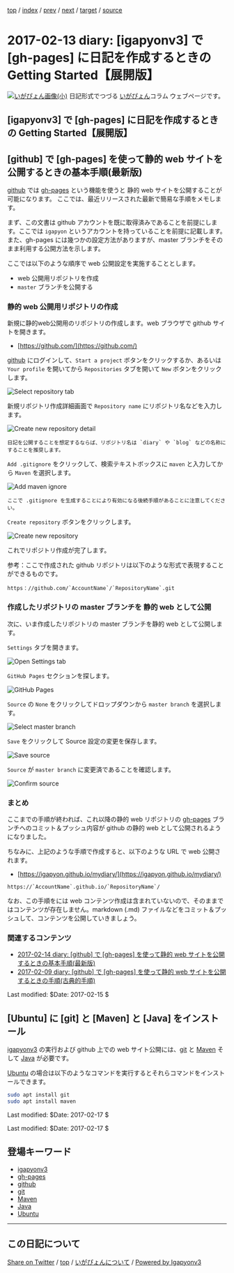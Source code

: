 [top](../index.html) 
 / [index](index.html) 
 / [prev](ig170212.html) 
 / [next](ig170214.html) 
 / [target](https://igapyon.github.io/diary/2017/ig170213.html) 
 / [source](https://github.com/igapyon/diary/blob/gh-pages/2017/ig170213.src.md) 

2017-02-13 diary:  [igapyonv3] で [gh-pages] に日記を作成するときの Getting Started【展開版】
=====================================================================================================
[![いがぴょん画像(小)](https://igapyon.github.io/diary/images/iga200306s.jpg "いがぴょん")](https://igapyon.github.io/diary/memo/memoigapyon.html) 日記形式でつづる [いがぴょん](https://igapyon.github.io/diary/memo/memoigapyon.html)コラム ウェブページです。

##  [igapyonv3] で [gh-pages] に日記を作成するときの Getting Started【展開版】

## [github] で [gh-pages] を使って静的 web サイトを公開するときの基本手順(最新版)

[github](../keyword/github.html) では [gh-pages](../keyword/gh-pages.html) という機能を使うと 静的 web サイトを公開することが可能になります。
ここでは、最近リリースされた最新で簡易な手順をメモします。

まず、この文書は github アカウントを既に取得済みであることを前提にします。ここでは `igapyon` というアカウントを持っていることを前提に記載します。また、gh-pages には幾つかの設定方法がありますが、master ブランチをそのまま利用する公開方法を示します。

ここでは以下のような順序で web 公開設定を実施することとします。

* web 公開用リポジトリを作成
* `master` ブランチを公開する

### 静的 web 公開用リポジトリの作成

新規に静的web公開用のリポジトリの作成します。web ブラウザで github サイトを開きます。

* [https://github.com/](https://github.com/)

[github](../keyword/github.html) にログインして、`Start a project` ボタンをクリックするか、あるいは `Your profile` を開いてから `Repositories` タブを開いて `New` ボタンをクリックします。

![Select repository tab](https://igapyon.github.io/diary/images/2017/20170214-01.png "Select repository tab")

新規リポジトリ作成詳細画面で `Repository name` にリポジトリ名などを入力します。

![Create new repository detail](https://igapyon.github.io/diary/images/2017/20170214-02.png "Create new repository detail")

```
日記を公開することを想定するならば、リポジトリ名は `diary` や `blog` などの名称にすることを推奨します。
```

`Add .gitignore` をクリックして、検索テキストボックスに `maven` と入力してから `Maven` を選択します。

![Add maven ignore](https://igapyon.github.io/diary/images/2017/20170214-03.png "Add maven ignore")

```
ここで .gitignore を生成することにより有効になる後続手順があることに注意してください。
```

`Create repository` ボタンをクリックします。

![Create new repository](https://igapyon.github.io/diary/images/2017/20170214-04.png "Create new repository")

これでリポジトリ作成が完了します。

参考：ここで作成された github リポジトリは以下のような形式で表現することができるものです。


```
https：//github.com/`AccountName`/`RepositoryName`.git
```

### 作成したリポジトリの master ブランチを 静的 web として公開

次に、いま作成したリポジトリの master ブランチを静的 web として公開します。

`Settings` タブを開きます。

![Open Settings tab](https://igapyon.github.io/diary/images/2017/20170214-05.png "Open Settings tab")

`GitHub Pages` セクションを探します。

![GitHub Pages](https://igapyon.github.io/diary/images/2017/20170214-06.png "GitHub Pages")

`Source` の `None` をクリックしてドロップダウンから `master branch` を選択します。

![Select master branch](https://igapyon.github.io/diary/images/2017/20170214-07.png "Select master branch")

`Save` をクリックして Source 設定の変更を保存します。

![Save source](https://igapyon.github.io/diary/images/2017/20170214-08.png "Save source")

`Source` が `master branch` に変更済であることを確認します。

![Confirm source](https://igapyon.github.io/diary/images/2017/20170214-09.png "Confirm source")


### まとめ

ここまでの手順が終われば、これ以降の静的 web リポジトリの [gh-pages](../keyword/gh-pages.html) ブランチへのコミット＆プッシュ内容が github の静的 web として公開されるようになりました。

ちなみに、上記のような手順で作成すると、以下のような URL で web 公開されます。

* [https://igapyon.github.io/mydiary/](https://igapyon.github.io/mydiary/)


```
https://`AccountName`.github.io/`RepositoryName`/
```

なお、この手順をには web コンテンツ作成は含まれていないので、そのままではコンテンツが存在しません。markdown (.md) ファイルなどをコミット＆プッシュして、コンテンツを公開していきましょう。

### 関連するコンテンツ

* [2017-02-14 diary: [github] で [gh-pages] を使って静的 web サイトを公開するときの基本手順(最新版)](https://igapyon.github.io/diary/2017/ig170214.html)
* [2017-02-09 diary: [github] で [gh-pages] を使って静的 web サイトを公開するときの手順(古典的手順)](https://igapyon.github.io/diary/2017/ig170209.html)

Last modified: $Date: 2017-02-15 $


## [Ubuntu] に [git] と [Maven] と [Java] をインストール

[igapyonv3](../keyword/igapyonv3.html) の実行および github 上での web サイト公開には、[git](../keyword/git.html) と [Maven](../keyword/maven.html) そして [Java](../keyword/java.html) が必要です。

[Ubuntu](../keyword/ubuntu.html) の場合は以下のようなコマンドを実行するとそれらコマンドをインストールできます。

```sh
sudo apt install git
sudo apt install maven
```

Last modified: $Date: 2017-02-17 $


Last modified: $Date: 2017-02-17 $

## 登場キーワード

* [igapyonv3](../keyword/igapyonv3.html)
* [gh-pages](../keyword/gh-pages.html)
* [github](../keyword/github.html)
* [git](../keyword/git.html)
* [Maven](../keyword/maven.html)
* [Java](../keyword/java.html)
* [Ubuntu](../keyword/ubuntu.html)

----------------------------------------------------------------------------------------------------

## この日記について

[Share on Twitter](https://twitter.com/intent/tweet?hashtags=igapyon%2Cdiary%2C%E3%81%84%E3%81%8C%E3%81%B4%E3%82%87%E3%82%93%2Cigapyonv3%2Cgh-pages%2Cgithub%2Cgit%2CMaven%2CJava%2CUbuntu&text=+%5Bigapyonv3%5D+%E3%81%A7+%5Bgh-pages%5D+%E3%81%AB%E6%97%A5%E8%A8%98%E3%82%92%E4%BD%9C%E6%88%90%E3%81%99%E3%82%8B%E3%81%A8%E3%81%8D%E3%81%AE+Getting+Started%E3%80%90%E5%B1%95%E9%96%8B%E7%89%88%E3%80%91&url=https%3A%2F%2Figapyon.github.io%2Fdiary%2F2017%2Fig170213.html) / [top](../index.html) / [いがぴょんについて](https://igapyon.github.io/diary/memo/memoigapyon.html) / [Powered by Igapyonv3](https://github.com/igapyon/igapyonv3)
